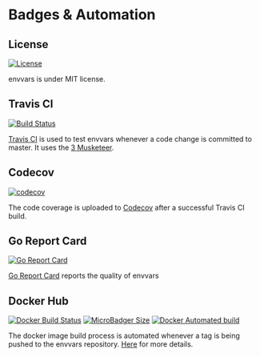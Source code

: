 # Badges & Automation

## License

[![License](https://img.shields.io/dub/l/vibe-d.svg)](https://github.com/flemay/envvars/blob/master/LICENSE)

envvars is under MIT license.

## Travis CI

[![Build Status](https://travis-ci.org/flemay/envvars.svg?branch=master)](https://travis-ci.org/flemay/envvars)

[Travis CI](https://travis-ci.org/flemay/envvars) is used to test envvars whenever a code change is committed to master. It uses the [3 Musketeer](https://github.com/flemay/3musketeers).

## Codecov

[![codecov](https://codecov.io/gh/flemay/envvars/branch/master/graph/badge.svg)](https://codecov.io/gh/flemay/envvars)

The code coverage is uploaded to [Codecov](https://travis-ci.org/flemay/envvars) after a successful Travis CI build.

## Go Report Card

[![Go Report Card](https://goreportcard.com/badge/github.com/flemay/envvars)](https://goreportcard.com/report/github.com/flemay/envvars)

[Go Report Card](https://goreportcard.com/report/github.com/flemay/envvars) reports the quality of envvars

## Docker Hub

[![Docker Build Status](https://img.shields.io/docker/build/flemay/envvars.svg)](https://hub.docker.com/r/flemay/envvars)
[![MicroBadger Size](https://img.shields.io/microbadger/image-size/flemay/envvars.svg)](https://hub.docker.com/r/flemay/envvars)
[![Docker Automated build](https://img.shields.io/docker/automated/flemay/envvars.svg)](https://hub.docker.com/r/flemay/envvars)

The docker image build process is automated whenever a tag is being pushed to the envvars repository. [Here](https://github.com/flemay/envvars/blob/master/docs/docker_release_process.md) for more details.